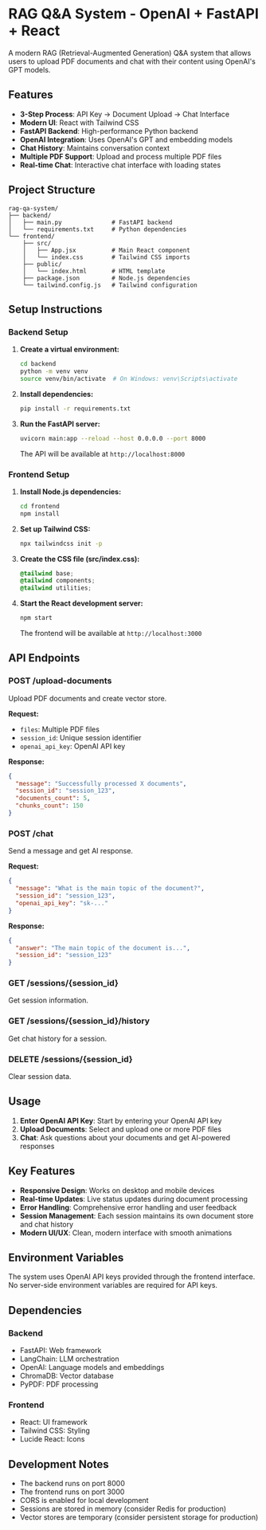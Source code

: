 # RAG Q&A System - OpenAI + FastAPI + React

A modern RAG (Retrieval-Augmented Generation) Q&A system that allows users to upload PDF documents and chat with their content using OpenAI's GPT models.

## Features

- **3-Step Process**: API Key → Document Upload → Chat Interface
- **Modern UI**: React with Tailwind CSS
- **FastAPI Backend**: High-performance Python backend
- **OpenAI Integration**: Uses OpenAI's GPT and embedding models
- **Chat History**: Maintains conversation context
- **Multiple PDF Support**: Upload and process multiple PDF files
- **Real-time Chat**: Interactive chat interface with loading states

## Project Structure

```
rag-qa-system/
├── backend/
│   ├── main.py              # FastAPI backend
│   └── requirements.txt     # Python dependencies
└── frontend/
    ├── src/
    │   ├── App.jsx          # Main React component
    │   └── index.css        # Tailwind CSS imports
    ├── public/
    │   └── index.html       # HTML template
    ├── package.json         # Node.js dependencies
    └── tailwind.config.js   # Tailwind configuration
```

## Setup Instructions

### Backend Setup

1. **Create a virtual environment:**
   ```bash
   cd backend
   python -m venv venv
   source venv/bin/activate  # On Windows: venv\Scripts\activate
   ```

2. **Install dependencies:**
   ```bash
   pip install -r requirements.txt
   ```

3. **Run the FastAPI server:**
   ```bash
   uvicorn main:app --reload --host 0.0.0.0 --port 8000
   ```

   The API will be available at `http://localhost:8000`

### Frontend Setup

1. **Install Node.js dependencies:**
   ```bash
   cd frontend
   npm install
   ```

2. **Set up Tailwind CSS:**
   ```bash
   npx tailwindcss init -p
   ```

3. **Create the CSS file (src/index.css):**
   ```css
   @tailwind base;
   @tailwind components;
   @tailwind utilities;
   ```


4. **Start the React development server:**
   ```bash
   npm start
   ```

   The frontend will be available at `http://localhost:3000`

## API Endpoints

### POST /upload-documents
Upload PDF documents and create vector store.

**Request:**
- `files`: Multiple PDF files
- `session_id`: Unique session identifier
- `openai_api_key`: OpenAI API key

**Response:**
```json
{
  "message": "Successfully processed X documents",
  "session_id": "session_123",
  "documents_count": 5,
  "chunks_count": 150
}
```

### POST /chat
Send a message and get AI response.

**Request:**
```json
{
  "message": "What is the main topic of the document?",
  "session_id": "session_123",
  "openai_api_key": "sk-..."
}
```

**Response:**
```json
{
  "answer": "The main topic of the document is...",
  "session_id": "session_123"
}
```

### GET /sessions/{session_id}
Get session information.

### GET /sessions/{session_id}/history
Get chat history for a session.

### DELETE /sessions/{session_id}
Clear session data.

## Usage

1. **Enter OpenAI API Key**: Start by entering your OpenAI API key
2. **Upload Documents**: Select and upload one or more PDF files
3. **Chat**: Ask questions about your documents and get AI-powered responses

## Key Features

- **Responsive Design**: Works on desktop and mobile devices
- **Real-time Updates**: Live status updates during document processing
- **Error Handling**: Comprehensive error handling and user feedback
- **Session Management**: Each session maintains its own document store and chat history
- **Modern UI/UX**: Clean, modern interface with smooth animations

## Environment Variables

The system uses OpenAI API keys provided through the frontend interface. No server-side environment variables are required for API keys.

## Dependencies

### Backend
- FastAPI: Web framework
- LangChain: LLM orchestration
- OpenAI: Language models and embeddings
- ChromaDB: Vector database
- PyPDF: PDF processing

### Frontend
- React: UI framework
- Tailwind CSS: Styling
- Lucide React: Icons

## Development Notes

- The backend runs on port 8000
- The frontend runs on port 3000
- CORS is enabled for local development
- Sessions are stored in memory (consider Redis for production)
- Vector stores are temporary (consider persistent storage for production)